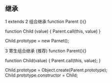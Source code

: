 ## 继承
1 extends
2 组合继承
function Parent (){}

function Child (value) {
  Parent.call(this, value)
}

Child.prototype = new Parnet();

3 寄生组合继承 (推荐)
function Parent(){}

function Child(value) {
  Parent.call(this, value);
}

Child.prototype = Object.create(Parent.prototype);
Child.prototype.constructor = Child;